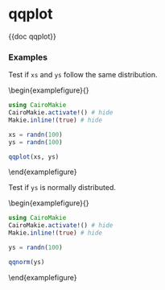 # qqplot

{{doc qqplot}}

### Examples

Test if `xs` and `ys` follow the same distribution.

\begin{examplefigure}{}
```julia
using CairoMakie
CairoMakie.activate!() # hide
Makie.inline!(true) # hide

xs = randn(100)
ys = randn(100)

qqplot(xs, ys)
```
\end{examplefigure}

Test if `ys` is normally distributed.

\begin{examplefigure}{}
```julia
using CairoMakie
CairoMakie.activate!() # hide
Makie.inline!(true) # hide

ys = randn(100)

qqnorm(ys)
```
\end{examplefigure}
